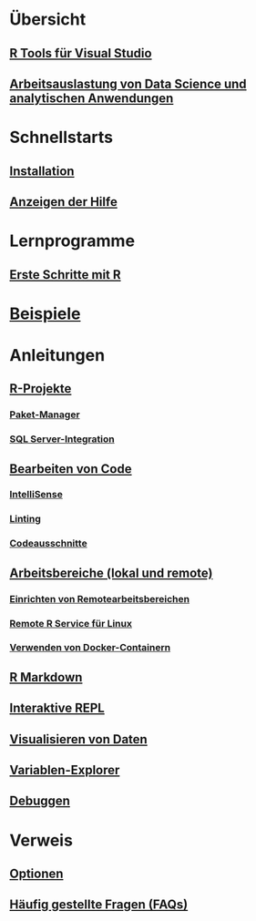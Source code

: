 # Übersicht
## [R Tools für Visual Studio](index.md)
## [Arbeitsauslastung von Data Science und analytischen Anwendungen](data-science-workload.md)
# Schnellstarts
## [Installation](installation.md)
## [Anzeigen der Hilfe](getting-started-help.md)
# Lernprogramme
## [Erste Schritte mit R](getting-started-with-r.md)
# [Beispiele](getting-started-samples.md)
# Anleitungen
## [R-Projekte](projects.md)
### [Paket-Manager](package-manager.md)
### [SQL Server-Integration](sql-server.md)
## [Bearbeiten von Code](code-editing.md)
### [IntelliSense](code-intellisense.md)
### [Linting](code-linting.md)
### [Codeausschnitte](code-snippets.md)
## [Arbeitsbereiche (lokal und remote)](workspaces.md)
### [Einrichten von Remotearbeitsbereichen](workspaces-remote-setup.md)
### [Remote R Service für Linux](workspaces-remote-r-service-for-linux.md)
### [Verwenden von Docker-Containern](workspaces-using-docker-containers.md)
## [R Markdown](rmarkdown.md)
## [Interaktive REPL](interactive-repl.md)
## [Visualisieren von Daten](visualizing-data.md)
## [Variablen-Explorer](variable-explorer.md)
## [Debuggen](debugging.md)
# Verweis
## [Optionen](options.md)
## [Häufig gestellte Fragen (FAQs)](faq.md)
